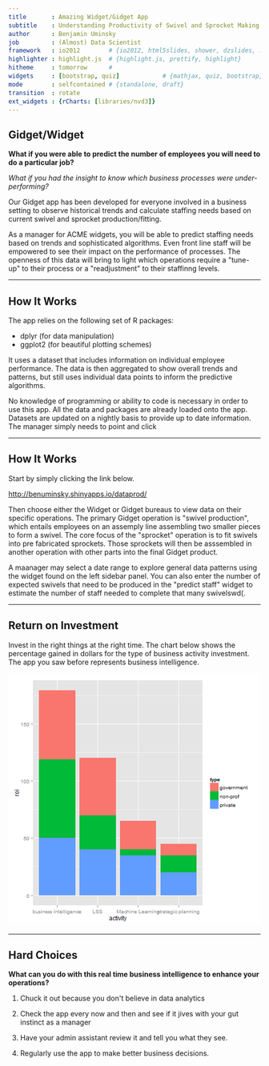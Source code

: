 ```yaml
---
title       : Amazing Widget/Gidget App
subtitle    : Understanding Productivity of Swivel and Sprocket Making
author      : Benjamin Uminsky
job         : (Almost) Data Scientist
framework   : io2012        # {io2012, html5slides, shower, dzslides, ...}
highlighter : highlight.js  # {highlight.js, prettify, highlight}
hitheme     : tomorrow      # 
widgets     : [bootstrap, quiz]            # {mathjax, quiz, bootstrap}
mode        : selfcontained # {standalone, draft}
transition  : rotate
ext_widgets : {rCharts: [libraries/nvd3]}
--- 
```


## Gidget/Widget

__What if you were able to predict the number of employees you will need to do a particular job?__

_What if you had the insight to know which business processes were under-performing?_

Our Gidget app has been developed for everyone involved in a business setting to observe historical trends and calculate staffing needs based on current swivel and sprocket production/fitting.

As a manager for ACME widgets, you will be able to predict staffing needs based on trends and sophisticated algorithms. Even front line staff will be empowered to see their impact on the performance of processes. The openness of this data will bring to light which operations require a "tune-up" to their process or a "readjustment" to their staffinng levels. 

--- 

## How It Works

The app relies on the following set of R packages:
* dplyr (for data manipulation)
* ggplot2 (for beautiful plotting schemes)
  
  
It uses a dataset that includes information on individual employee performance. The data is then aggregated to show overall trends and patterns, but still uses individual data points to inform the predictive algorithms.

No knowledge of programming or ability to code is necessary in order to use this app. All the data and packages are already loaded onto the app. Datasets are updated on a nightly basis to provide up to date information. The manager simply needs to point and click

---

## How It Works

Start by simply clicking the link below.  

http://benuminsky.shinyapps.io/dataprod/
  
Then choose either the Widget or Gidget bureaus to view data on their specific operations. The primary Gidget operation is "swivel production", which entails employees on an assemply line assembling two smaller pieces to form a swivel.  The core focus of the "sprocket" operation is to fit swivels into pre fabricated sprockets. Those sprockets will then be asssembled in another operation with other parts into the final Gidget product. 

A maanager may select a date range to explore general data patterns using the widget found on the left sidebar panel. You can also enter the number of expected swivels that need to be produced in the "predict staff" widget to estimate the number of staff needed to complete that many swivelswd(. 

---

## Return on Investment

Invest in the right things at the right time. The chart below shows the percentage gained in dollars for the type of business activity investment. The app you saw before represents business intelligence.

![plot of chunk unnamed-chunk-1](assets/fig/unnamed-chunk-1.png) 

---
  
## Hard Choices

__What can you do with this real time business intelligence to enhance your operations?__

1. Chuck it out because you don't believe in data analytics

2. Check the app every now and then and see if it jives with your gut instinct as a manager

3. Have your admin assistant review it and tell you what they see.

4. Regularly use the app to make better business decisions.




